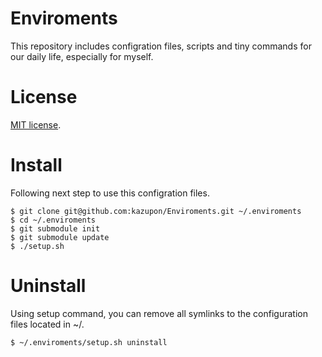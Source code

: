 # Enviroments
This repository includes configration files, scripts and tiny commands for our daily life, especially for myself.

# License
[MIT license](http://www.opensource.org/licenses/mit-license.php).

# Install
Following next step to use this configration files.

    $ git clone git@github.com:kazupon/Enviroments.git ~/.enviroments
    $ cd ~/.enviroments
    $ git submodule init
    $ git submodule update
    $ ./setup.sh

# Uninstall
Using setup command, you can remove all symlinks to the configuration files located in ~/.

    $ ~/.enviroments/setup.sh uninstall

